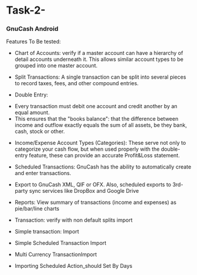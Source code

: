# Task-2-



### GnuCash Android 


Features To Be tested:


- Chart of Accounts: verify if a master account can have a hierarchy of detail accounts underneath it. This allows similar account types to be grouped into one master account.

- Split Transactions: A single transaction can be split into several pieces to record taxes, fees, and other compound entries.

- Double Entry: 
 * Every transaction must debit one account and credit another by an equal amount.
 * This ensures that the "books balance": that the difference between income and outflow exactly
    equals the sum of all assets, be they bank, cash, stock or other.

- Income/Expense Account Types (Categories): These serve not only to categorize your cash flow, but when used properly with the double-entry feature, these can provide an accurate Profit&Loss statement.

 - Scheduled Transactions: GnuCash has the ability to automatically create and enter transactions.

 - Export to GnuCash XML, QIF or OFX. Also, scheduled exports to 3rd-party sync services like DropBox and Google Drive

  - Reports: View summary of transactions (income and expenses) as pie/bar/line charts
  
 - Transaction: verify with non default splits import
 - Simple transaction: Import
 - Simple Scheduled Transaction Import
 - Multi Currency TransactionImport
 - Importing Scheduled Action_should Set By Days
